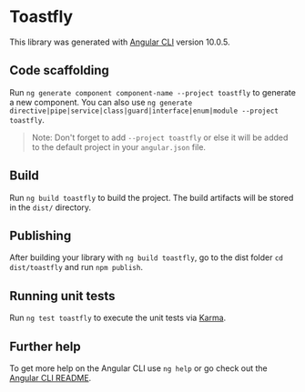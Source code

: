 # Toastfly

This library was generated with [Angular CLI](https://github.com/angular/angular-cli) version 10.0.5.

## Code scaffolding

Run `ng generate component component-name --project toastfly` to generate a new component. You can also use `ng generate directive|pipe|service|class|guard|interface|enum|module --project toastfly`.
> Note: Don't forget to add `--project toastfly` or else it will be added to the default project in your `angular.json` file. 

## Build

Run `ng build toastfly` to build the project. The build artifacts will be stored in the `dist/` directory.

## Publishing

After building your library with `ng build toastfly`, go to the dist folder `cd dist/toastfly` and run `npm publish`.

## Running unit tests

Run `ng test toastfly` to execute the unit tests via [Karma](https://karma-runner.github.io).

## Further help

To get more help on the Angular CLI use `ng help` or go check out the [Angular CLI README](https://github.com/angular/angular-cli/blob/master/README.md).
